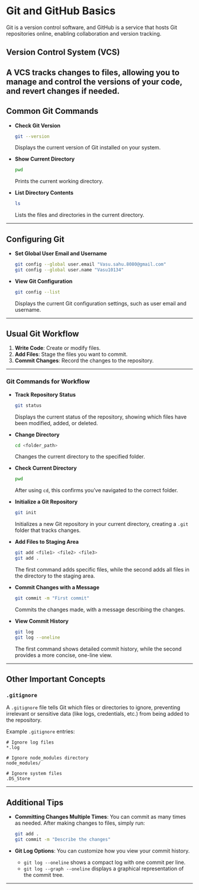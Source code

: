 # Git and GitHub Basics
Git is a version control software, and GitHub is a service that hosts Git repositories online, enabling collaboration and version tracking.

## Version Control System (VCS)
A VCS tracks changes to files, allowing you to manage and control the versions of your code, and revert changes if needed.
---

## Common Git Commands

- **Check Git Version**
  ```bash
  git --version
  ```
  Displays the current version of Git installed on your system.

- **Show Current Directory**
  ```bash
  pwd
  ```
  Prints the current working directory.

- **List Directory Contents**
  ```bash
  ls
  ```
  Lists the files and directories in the current directory.

---

## Configuring Git

- **Set Global User Email and Username**
  ```bash
  git config --global user.email "Vasu.sahu.8080@gmail.com"
  git config --global user.name "Vasu10134"
  ```

- **View Git Configuration**
  ```bash
  git config --list
  ```
  Displays the current Git configuration settings, such as user email and username.

---

## Usual Git Workflow

1. **Write Code**: Create or modify files.
2. **Add Files**: Stage the files you want to commit.
3. **Commit Changes**: Record the changes to the repository.

---

### Git Commands for Workflow

- **Track Repository Status**
  ```bash
  git status
  ```
  Displays the current status of the repository, showing which files have been modified, added, or deleted.

- **Change Directory**
  ```bash
  cd <folder_path>
  ```
  Changes the current directory to the specified folder.

- **Check Current Directory**
  ```bash
  pwd
  ```
  After using `cd`, this confirms you’ve navigated to the correct folder.

- **Initialize a Git Repository**
  ```bash
  git init
  ```
  Initializes a new Git repository in your current directory, creating a `.git` folder that tracks changes.

- **Add Files to Staging Area**
  ```bash
  git add <file1> <file2> <file3>
  git add .
  ```
  The first command adds specific files, while the second adds all files in the directory to the staging area.

- **Commit Changes with a Message**
  ```bash
  git commit -m "First commit"
  ```
  Commits the changes made, with a message describing the changes.

- **View Commit History**
  ```bash
  git log
  git log --oneline
  ```
  The first command shows detailed commit history, while the second provides a more concise, one-line view.

---

## Other Important Concepts

### `.gitignore`

A `.gitignore` file tells Git which files or directories to ignore, preventing irrelevant or sensitive data (like logs, credentials, etc.) from being added to the repository.

Example `.gitignore` entries:
```
# Ignore log files
*.log

# Ignore node_modules directory
node_modules/

# Ignore system files
.DS_Store
```

---

## Additional Tips

- **Committing Changes Multiple Times**: You can commit as many times as needed. After making changes to files, simply run:
  ```bash
  git add .
  git commit -m "Describe the changes"
  ```

- **Git Log Options**: You can customize how you view your commit history.
  - `git log --oneline` shows a compact log with one commit per line.
  - `git log --graph --oneline` displays a graphical representation of the commit tree.

---
